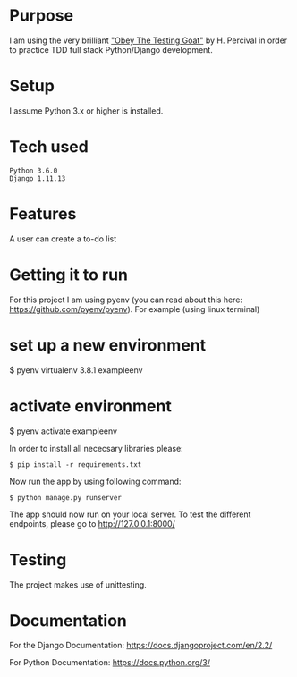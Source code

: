 # Purpose

I am using the very brilliant ["Obey The Testing Goat"](https://www.obeythetestinggoat.com) by H. Percival in order to practice TDD full stack Python/Django development.

# Setup

I assume Python 3.x or higher is installed.

# Tech used

```
Python 3.6.0
Django 1.11.13
```

# Features

A user can create a to-do list

# Getting it to run

For this project I am using pyenv (you can read about this here: https://github.com/pyenv/pyenv). For example (using linux terminal)

# set up a new environment
$ pyenv virtualenv 3.8.1 exampleenv 

# activate environment
$ pyenv activate exampleenv

In order to install all nececsary libraries please:

`$ pip install -r requirements.txt`

Now run the app by using following command:

`$ python manage.py runserver`

The app should now run on your local server. To test the different endpoints, please go to http://127.0.0.1:8000/

# Testing

The project makes use of unittesting.

# Documentation

For the Django Documentation: https://docs.djangoproject.com/en/2.2/

For Python Documentation: https://docs.python.org/3/